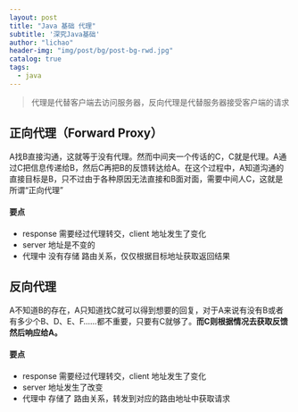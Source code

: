 ```yaml
---
layout: post
title: "Java 基础 代理"
subtitle: '深究Java基础'
author: "lichao"
header-img: "img/post/bg/post-bg-rwd.jpg"
catalog: true
tags:
  - java 
---
```


> 代理是代替客户端去访问服务器，反向代理是代替服务器接受客户端的请求

## 正向代理（Forward Proxy）
A找B直接沟通，这就等于没有代理。然而中间夹一个传话的C，C就是代理。A通过C把信息传递给B，然后C再把B的反馈转达给A。在这个过程中，A知道沟通的直接目标是B，只不过由于各种原因无法直接和B面对面，需要中间人C，这就是所谓“正向代理”
#### 要点
* response 需要经过代理转交，client 地址发生了变化
* server 地址是不变的
* 代理中 没有存储 路由关系，仅仅根据目标地址获取返回结果
## 反向代理
A不知道B的存在，A只知道找C就可以得到想要的回复，对于A来说有没有B或者有多少个B、D、E、F……都不重要，只要有C就够了。**而C则根据情况去获取反馈然后响应给A。**

#### 要点
* response 需要经过代理转交，client 地址发生了变化
* server 地址发生了改变
* 代理中 存储了 路由关系，转发到对应的路由地址中获取请求